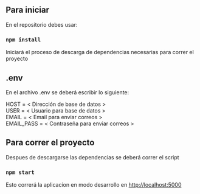 ## Para iniciar

En el repositorio debes usar:

### `npm install`

Iniciará el proceso de descarga de dependencias necesarias para correr el proyecto
## .env

En el archivo .env se deberá escribir lo siguiente:

HOST = < Dirección de base de datos > \
USER = < Usuario para base de datos > \
EMAIL = < Email para enviar correos > \
EMAIL_PASS = < Contraseña para enviar correos >
## Para correr el proyecto

Despues de descargarse las dependencias se deberá correr el script
### `npm start`

Esto correrá la aplicacion en modo desarrollo en [http://localhost:5000](http://localhost:5000) 

